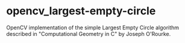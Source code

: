 opencv_largest-empty-circle
===========================

OpenCV implementation of the simple Largest Empty Circle algorithm described in "Computational Geometry in C" by Joseph O'Rourke.
